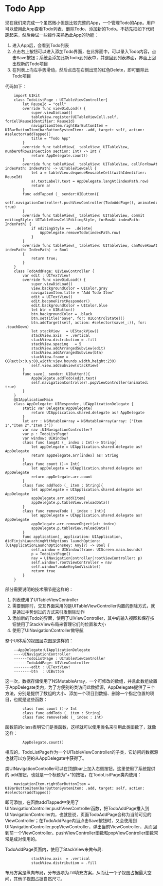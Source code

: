 
# Todo App

现在我们来完成一个虽然微小但是比较完整的App，一个管理Todo的App。用户可以使用此App查看Todo列表、删除Todo、添加新的Todo。不妨先把如下代码跑起来，然后尝试一些操作来熟悉此App的功能：

1. 进入App后，会看到Todo列表
2. 点击右上按钮可以进入添加Todo界面，在此界面中，可以录入Todo内容，点击Save按钮；系统会添加此新Todo到列表中，并退回到列表界面，界面上回出现新的Todo项目
3. 在列表上向左手势滑动，然后点击在右侧出现的红色Delete，即可删除此Todo项目

代码如下：

        import UIKit
        class TodoListPage : UITableViewController{
            let ReuseId = "cell"
            override func viewDidLoad() {
                super.viewDidLoad()
                tableView.register(UITableViewCell.self, forCellReuseIdentifier: ReuseId)
                navigationItem.rightBarButtonItem = UIBarButtonItem(barButtonSystemItem: .add, target: self, action: #selector(addTapped))
                title = "Todo App"
            }
            override func tableView(_ tableView: UITableView, numberOfRowsInSection section: Int) -> Int {
                return AppDelegate.count()
            }
            override func tableView(_ tableView: UITableView, cellForRowAt indexPath: IndexPath) -> UITableViewCell {
                let a = tableView.dequeueReusableCell(withIdentifier: ReuseId)
                a!.textLabel?.text = AppDelegate.langAt(indexPath.row)
                return a!
            }
            func addTapped (_ sender:UIButton){
                self.navigationController!.pushViewController(TodoAddPage(), animated: true)
            }
            override func tableView(_ tableView: UITableView, commit editingStyle: UITableViewCellEditingStyle, forRowAt indexPath: IndexPath) {
                if editingStyle ==  .delete{
                    AppDelegate.removeTodo(indexPath.row)
                }
            }
            override func tableView(_ tableView: UITableView, canMoveRowAt indexPath: IndexPath) -> Bool
            {
                return true;
            }
        }
        class TodoAddPage: UIViewController {
            var edit : UITextView!
            override func viewDidLoad() {
                super.viewDidLoad()
                view.backgroundColor = UIColor.gray
                navigationItem.title = "Add Todo Item"
                edit = UITextView()
                edit.becomeFirstResponder()
                edit.backgroundColor = UIColor.blue
                let btn = UIButton()
                btn.backgroundColor = .black
                btn.setTitle("Save", for: UIControlState())
                btn.addTarget(self, action: #selector(save(_:)), for: .touchDown)
                let stackView   = UIStackView()
                stackView.axis  = .vertical
                stackView.distribution = .fill
                stackView.spacing   = 5
                stackView.addArrangedSubview(edit)
                stackView.addArrangedSubview(btn)
                stackView.frame = CGRect(x:0,y:80,width:view.bounds.width,height:230)
                self.view.addSubview(stackView)
            }
            func save(_ sender: UIButton!){
                AppDelegate.addTodo(edit.text)
                self.navigationController!.popViewController(animated: true)
            }
        }
        @UIApplicationMain
        class AppDelegate: UIResponder, UIApplicationDelegate {
            static var Delegate:AppDelegate{
                return UIApplication.shared.delegate as! AppDelegate
            }
            let arr : NSMutableArray = NSMutableArray(array: ["Item 1","Item 2","Item 3"])
            var nav :UINavigationController?
            var p : TodoListPage!
            var window: UIWindow?
            class func langAt (_ index : Int)-> String{
                let appDelegate = UIApplication.shared.delegate as! AppDelegate
                return appDelegate.arr[index] as! String
            }
            class func count ()-> Int{
                let appDelegate = UIApplication.shared.delegate as! AppDelegate
                return appDelegate.arr.count
            }
            class func addTodo (_ item : String){
                let appDelegate = UIApplication.shared.delegate as! AppDelegate
                appDelegate.arr.add(item)
                appDelegate.p.tableView.reloadData()
            }
            class func removeTodo (_ index : Int){
                let appDelegate = UIApplication.shared.delegate as! AppDelegate
                appDelegate.arr.removeObject(at: index)
                appDelegate.p.tableView.reloadData()
            }
            func application(_ application: UIApplication, didFinishLaunchingWithOptions launchOptions: [UIApplicationLaunchOptionsKey: Any]?) -> Bool {
                self.window = UIWindow(frame: UIScreen.main.bounds)
                p = TodoListPage()
                nav = UINavigationController(rootViewController: p)
                self.window!.rootViewController = nav
                self.window?.makeKeyAndVisible()
                return true
            }
        }

部分需要说明的技术细节是这样的：

1. 列表使用了UITableViewController
2. 需要删除时，交互界面采用的是UITableViewController内置的删除方式，就是通过手势划过的方式来引发删除动作
3. 添加新的Todo的界面，使用了UIViewController，其中的输入视图和保存按钮使用了StackView布局来管理它们的位置和大小
4. 使用了UINavigationController做导航

整个UI体系的视图层次图是这样的：

        --AppDelegate:UIApplicationDelegate
        ----UINavigationController
        ------TodoListPage : UITableViewController
        ------TodoAddPage: UIViewController
        --------edit : UITextView!
        --------btn  : UIButton

这一次，数据存储使用了NSMutableArray，一个可修改的数组，并且此数组放置于AppDelegate类内，为了方便别的类访问此数据源，AppDelegate提供了三个方法，分别是提供了数组的大小、添加一个项目到数据、删除一个指定位置的项目，也就是这些函数：


            class func count ()-> Int
            class func addTodo (_ item : String)
            class func removeTodo (_ index : Int)

函数前的class表明它们是类函数，这样就可以使用类名来引用此类函数了，就像这样：

            AppDelegate.count()

相应的，TodoListPage作为一个UITableViewController的子类，它访问的数据源也就可以方便的从AppDelegate中获得了。

类UINavigationController可以在顶部bar上加入右侧按钮，这里使用了系统提供的.add按钮，也就是一个标题为“+”的按钮，在TodoListPage类内使用：

        navigationItem.rightBarButtonItem = UIBarButtonItem(barButtonSystemItem: .add, target: self, action: #selector(addTapped))
即可添加，在函数addTapped中使用了UINavigationController.pushViewController函数，把TodoAddPage推入到UINavigationController内，也就是说，页面TodoAddPage会称为当前可见的ViewController；在TodoAddPage内当点击Save按钮时，又会使用到UINavigationController.popViewController，弹出当前ViewController，从而回到前一个ViewController。pushViewController函数和popViewController函数常常是成对使用的。

TodoAddPage页面内，使用了StackView来做布局:

                stackView.axis  = .vertical
                stackView.distribution = .fill

布局方案是纵向布局，分布选项为.fill填充方案，从而让一个子视图占据最大空间，其他子视图占据自然尺寸。


